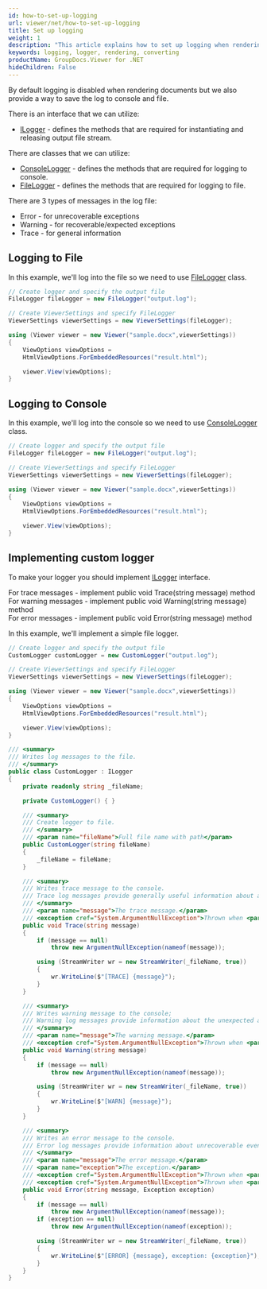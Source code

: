 ```yaml
---
id: how-to-set-up-logging
url: viewer/net/how-to-set-up-logging
title: Set up logging
weight: 1
description: "This article explains how to set up logging when rendering a document with GroupDocs.Viewer within your .NET applications."
keywords: logging, logger, rendering, converting
productName: GroupDocs.Viewer for .NET
hideChildren: False
---
```


By default logging is disabled when rendering documents but we also provide a way to save the log to console and file.

There is an interface that we can utilize:

* [ILogger](https://apireference.groupdocs.com/net/viewer/groupdocs.viewer.logging/ilogger) - defines the methods that are required for instantiating and releasing output file stream.

There are classes that we can utilize:

* [ConsoleLogger](https://apireference.groupdocs.com/net/viewer/groupdocs.viewer.logging/consolelogger) - defines the methods that are required for logging to console.
* [FileLogger](https://apireference.groupdocs.com/net/viewer/groupdocs.viewer.logging/filelogger) - defines the methods that are required for logging to file.

There are 3 types of messages in the log file:

* Error - for unrecoverable exceptions
* Warning - for recoverable/expected exceptions
* Trace - for general information

## Logging to File

In this example, we'll log into the file so we need to use [FileLogger](https://apireference.groupdocs.com/net/viewer/groupdocs.viewer.logging/filelogger) class.

```csharp
// Create logger and specify the output file
FileLogger fileLogger = new FileLogger("output.log");

// Create ViewerSettings and specify FileLogger
ViewerSettings viewerSettings = new ViewerSettings(fileLogger);

using (Viewer viewer = new Viewer("sample.docx",viewerSettings))
{
    ViewOptions viewOptions =
    HtmlViewOptions.ForEmbeddedResources("result.html");

    viewer.View(viewOptions);
}
```

## Logging to Console

In this example, we'll log into the console so we need to use [ConsoleLogger](https://apireference.groupdocs.com/net/viewer/groupdocs.viewer.logging/consolelogger) class.

```csharp
// Create logger and specify the output file
FileLogger fileLogger = new FileLogger("output.log");

// Create ViewerSettings and specify FileLogger
ViewerSettings viewerSettings = new ViewerSettings(fileLogger);

using (Viewer viewer = new Viewer("sample.docx",viewerSettings))
{
    ViewOptions viewOptions =
    HtmlViewOptions.ForEmbeddedResources("result.html");

    viewer.View(viewOptions);
}
```

## Implementing custom logger

To make your logger you should implement [ILogger](https://apireference.groupdocs.com/net/viewer/groupdocs.viewer.logging/ilogger) interface.

For trace messages - implement public void Trace(string message) method \
For warning messages - implement public void Warning(string message) method \
For error messages - implement public void Error(string message) method

In this example, we'll implement a simple file logger.

```csharp
// Create logger and specify the output file
CustomLogger customLogger = new CustomLogger("output.log");

// Create ViewerSettings and specify FileLogger
ViewerSettings viewerSettings = new ViewerSettings(fileLogger);

using (Viewer viewer = new Viewer("sample.docx",viewerSettings))
{
    ViewOptions viewOptions =
    HtmlViewOptions.ForEmbeddedResources("result.html");

    viewer.View(viewOptions);
}

/// <summary>
/// Writes log messages to the file.
/// </summary>
public class CustomLogger : ILogger
{
    private readonly string _fileName;

    private CustomLogger() { }

    /// <summary>
    /// Create logger to file.
    /// </summary>
    /// <param name="fileName">Full file name with path</param>
    public CustomLogger(string fileName)
    {
        _fileName = fileName;
    }

    /// <summary>
    /// Writes trace message to the console.
    /// Trace log messages provide generally useful information about application flow.
    /// </summary>
    /// <param name="message">The trace message.</param>
    /// <exception cref="System.ArgumentNullException">Thrown when <paramref name="message"/> is null.</exception>
    public void Trace(string message)
    {
        if (message == null)
            throw new ArgumentNullException(nameof(message));

        using (StreamWriter wr = new StreamWriter(_fileName, true))
        {
            wr.WriteLine($"[TRACE] {message}");
        }
    }

    /// <summary>
    /// Writes warning message to the console;
    /// Warning log messages provide information about the unexpected and recoverable event in application flow.
    /// </summary>
    /// <param name="message">The warning message.</param>
    /// <exception cref="System.ArgumentNullException">Thrown when <paramref name="message"/> is null.</exception>
    public void Warning(string message)
    {
        if (message == null)
            throw new ArgumentNullException(nameof(message));

        using (StreamWriter wr = new StreamWriter(_fileName, true))
        {
            wr.WriteLine($"[WARN] {message}");
        }
    }

    /// <summary>
    /// Writes an error message to the console.
    /// Error log messages provide information about unrecoverable events in application flow.
    /// </summary>
    /// <param name="message">The error message.</param>
    /// <param name="exception">The exception.</param>
    /// <exception cref="System.ArgumentNullException">Thrown when <paramref name="message"/> is null.</exception>
    /// <exception cref="System.ArgumentNullException">Thrown when <paramref name="exception"/> is null.</exception>
    public void Error(string message, Exception exception)
    {
        if (message == null)
            throw new ArgumentNullException(nameof(message));
        if (exception == null)
            throw new ArgumentNullException(nameof(exception));

        using (StreamWriter wr = new StreamWriter(_fileName, true))
        {
            wr.WriteLine($"[ERROR] {message}, exception: {exception}");
        }
    }
}
```
